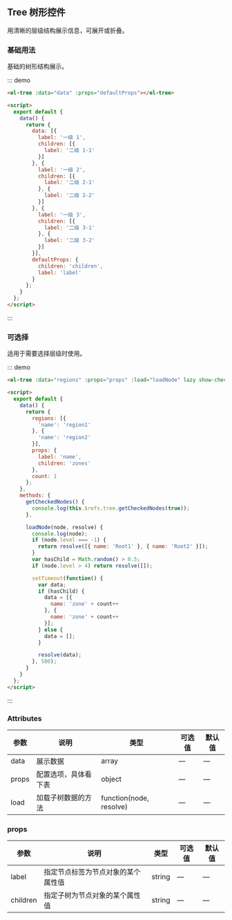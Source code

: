 <style>
  .leaf {
    width: 20px;
    background: #ddd;
  }

  .folder {
    width: 20px;
    background: #888;
  }
</style>

<script>
  var data = [{
    label: '一级 1',
    children: [{
      label: '二级 1-1'
    }]
  }, {
    label: '一级 2',
    children: [{
      label: '二级 2-1'
    }, {
      label: '二级 2-2'
    }]
  }, {
    label: '一级 3',
    children: [{
      label: '二级 3-1'
    }, {
      label: '二级 3-2'
    }]
  }];

  var regions = [{
    'name': 'region1'
  }, {
    'name': 'region2'
  }];

  var count = 1;

  var props = {
    label: 'name',
    children: 'zones',
    icon(data, node) {
      if (node.isLeaf) {
        return 'el-icon-close';
      }
      return 'el-icon-search';
    }
  };

  var defaultProps = {
    children: 'children',
    label: 'label'
  };

  export default {
    methods: {
      loadNode(node, resolve) {
        console.log(node);
        if (node.level === -1) {
          return resolve([{ name: 'Root1' }, { name: 'Root2' }]);
        }
        var hasChild = Math.random() > 0.5;
        if (node.level > 4) return resolve([]);

        setTimeout(function() {
          var data;
          if (hasChild) {
            data = [{
              name: 'zone' + count++
            }, {
              name: 'zone' + count++
            }];
          } else {
            data = [];
          }

          resolve(data);
        }, 500);
      }
    },

    data() {
      return {
        data,
        regions,
        defaultProps,
        props
      };
    }
  };
</script>

## Tree 树形控件

用清晰的层级结构展示信息，可展开或折叠。

### 基础用法

基础的树形结构展示。

::: demo
```html
<el-tree :data="data" :props="defaultProps"></el-tree>

<script>
  export default {
    data() {
      return {
        data: [{
          label: '一级 1',
          children: [{
            label: '二级 1-1'
          }]
        }, {
          label: '一级 2',
          children: [{
            label: '二级 2-1'
          }, {
            label: '二级 2-2'
          }]
        }, {
          label: '一级 3',
          children: [{
            label: '二级 3-1'
          }, {
            label: '二级 3-2'
          }]
        }],
        defaultProps: {
          children: 'children',
          label: 'label'
        }
      };
    }
  };
</script>
```
:::

### 可选择

适用于需要选择层级时使用。

::: demo
```html
<el-tree :data="regions" :props="props" :load="loadNode" lazy show-checkbox></el-tree>

<script>
  export default {
    data() {
      return {
        regions: [{
          'name': 'region1'
        }, {
          'name': 'region2'
        }],
        props: {
          label: 'name',
          children: 'zones'
        },
        count: 1
      };
    },
    methods: {
      getCheckedNodes() {
        console.log(this.$refs.tree.getCheckedNodes(true));
      },

      loadNode(node, resolve) {
        console.log(node);
        if (node.level === -1) {
          return resolve([{ name: 'Root1' }, { name: 'Root2' }]);
        }
        var hasChild = Math.random() > 0.5;
        if (node.level > 4) return resolve([]);

        setTimeout(function() {
          var data;
          if (hasChild) {
            data = [{
              name: 'zone' + count++
            }, {
              name: 'zone' + count++
            }];
          } else {
            data = [];
          }

          resolve(data);
        }, 500);
      }
    }
  };
</script>
```
:::

### Attributes

| 参数      | 说明          | 类型      | 可选值                           | 默认值  |
|---------- |-------------- |---------- |--------------------------------  |-------- |
| data     | 展示数据 | array | — | — |
| props | 配置选项，具体看下表 | object | — | — |
| load | 加载子树数据的方法 | function(node, resolve) | — | — |

### props

| 参数      | 说明          | 类型      | 可选值                           | 默认值  |
|---------- |-------------- |---------- |--------------------------------  |-------- |
| label | 指定节点标签为节点对象的某个属性值 | string | — | — |
| children | 指定子树为节点对象的某个属性值 | string | — | — |
